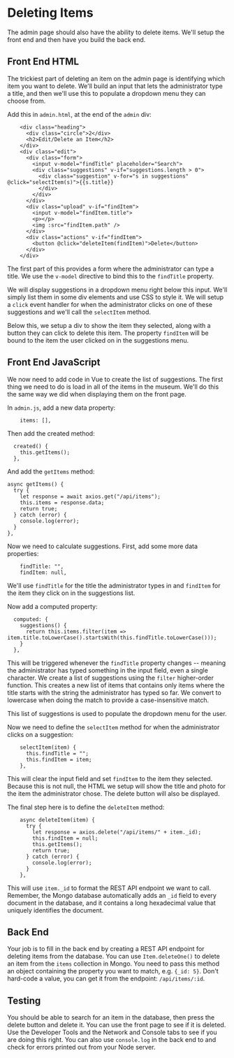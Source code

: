 # Deleting Items

The admin page should also have the ability to delete items. We'll setup the front end and then have you build the back end.

## Front End HTML

The trickiest part of deleting an item on the admin page is identifying which item you want to delete. We'll build an input that lets the administrator type a title, and then we'll use this to populate a dropdown menu they can choose from.

Add this in `admin.html`, at the end of the `admin` div:

```
    <div class="heading">
      <div class="circle">2</div>
      <h2>Edit/Delete an Item</h2>
    </div>
    <div class="edit">
      <div class="form">
        <input v-model="findTitle" placeholder="Search">
        <div class="suggestions" v-if="suggestions.length > 0">
          <div class="suggestion" v-for="s in suggestions" @click="selectItem(s)">{{s.title}}
          </div>
        </div>
      </div>
      <div class="upload" v-if="findItem">
        <input v-model="findItem.title">
        <p></p>
        <img :src="findItem.path" />
      </div>
      <div class="actions" v-if="findItem">
        <button @click="deleteItem(findItem)">Delete</button>
      </div>
    </div>
```

The first part of this provides a form where the administrator can type a title. We use the `v-model` directive to bind this to the `findTitle` property.

We will display suggestions in a dropdown menu right below this input. We'll simply list them in some div elements and use CSS to style it. We will setup a `click` event handler for when the administrator clicks on one of these suggestions and we'll call the `selectItem` method.

Below this, we setup a div to show the item they selected, along with a button they can click to delete this item. The property `findItem` will be bound to the item the user clicked on in the suggestions menu.

## Front End JavaScript

We now need to add code in Vue to create the list of suggestions. The first thing we need to do is load in all of the items in the museum. We'll do this the same way we did when displaying them on the front page.

In `admin.js`, add a new data property:

```
    items: [],
```

Then add the created method:

```
  created() {
    this.getItems();
  },
```

And add the `getItems` method:

```
async getItems() {
  try {
    let response = await axios.get("/api/items");
    this.items = response.data;
    return true;
  } catch (error) {
    console.log(error);
  }
},
```

Now we need to calculate suggestions. First, add some more data properties:

```
    findTitle: "",
    findItem: null,
```

We'll use `findTitle` for the title the administrator types in and `findItem` for the item they click on in the suggestions list.

Now add a computed property:

```
  computed: {
    suggestions() {
      return this.items.filter(item => item.title.toLowerCase().startsWith(this.findTitle.toLowerCase()));
    }
  },
```

This will be triggered whenever the `findTitle` property changes -- meaning the administrator has typed something in the input field, even a single character. We create a list of suggestions using the `filter` higher-order function. This creates a new list of items that contains only items where the title starts with the string the administrator has typed so far. We convert to lowercase when doing the match to provide a case-insensitive match.

This list of suggestions is used to populate the dropdown menu for the user.

Now we need to define the `selectItem` method for when the administrator clicks on a suggestion:

```
    selectItem(item) {
      this.findTitle = "";
      this.findItem = item;
    },
```

This will clear the input field and set `findItem` to the item they selected. Because this is not null, the HTML we setup will show the title and photo for the item the administrator chose. The delete button will also be displayed.

The final step here is to define the `deleteItem` method:

```
    async deleteItem(item) {
      try {
        let response = axios.delete("/api/items/" + item._id);
        this.findItem = null;
        this.getItems();
        return true;
      } catch (error) {
        console.log(error);
      }
    },
```

This will use `item._id` to format the REST API endpoint we want to call. Remember, the Mongo database automatically adds an `_id` field to every document in the database, and it contains a long hexadecimal value that uniquely identifies the document.

## Back End

Your job is to fill in the back end by creating a REST API endpoint for deleting items from the database. You can use `Item.deleteOne()` to delete an item from the `items` collection in Mongo. You need to pass this method an object containing the property you want to match, e.g. `{_id: 5}`. Don't hard-code a value, you can get it from the endpoint: `/api/items/:id`.

## Testing

You should be able to search for an item in the database, then press the delete button and delete it. You can use the front page to see if it is deleted. Use the Developer Tools and the Network and Console tabs to see if you are doing this right. You can also use `console.log` in the back end to and check for errors printed out from your Node server.
